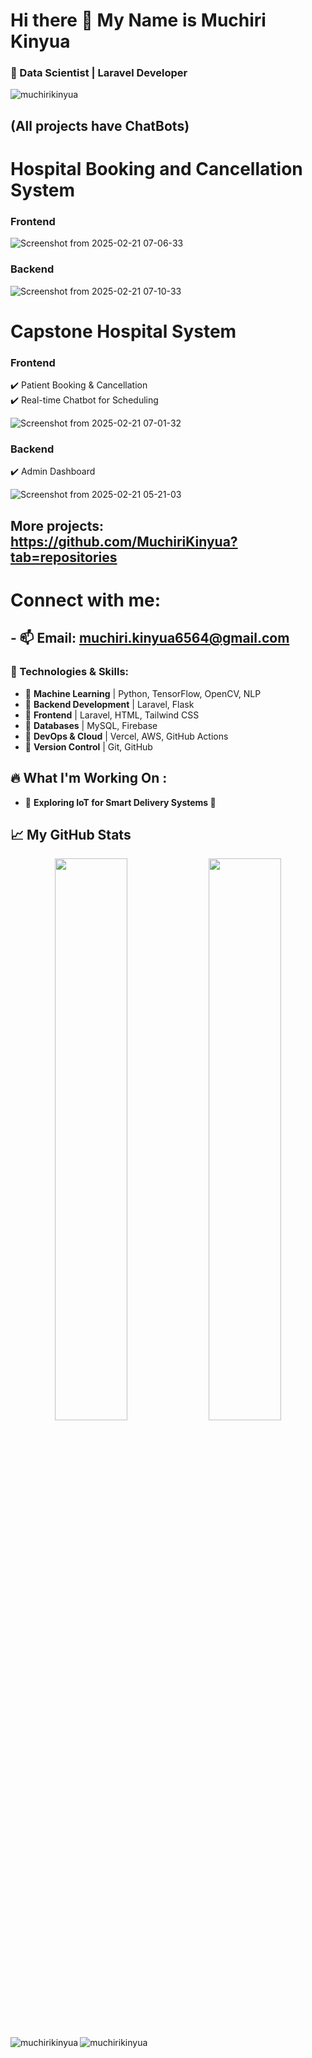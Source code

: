# Hi there 👋 My Name is Muchiri Kinyua </br> 
### 🚀 Data Scientist | Laravel Developer 

<p align="left"> <img src="https://komarev.com/ghpvc/?username=muchirikinyua&label=Profile%20views&color=0e75b6&style=flat" alt="muchirikinyua" /> </p>

## (All projects have ChatBots)

# Hospital Booking and Cancellation System

### Frontend

![Screenshot from 2025-02-21 07-06-33](https://github.com/user-attachments/assets/30f22629-e968-45b2-af33-2a0c26a44e70)

### Backend

![Screenshot from 2025-02-21 07-10-33](https://github.com/user-attachments/assets/d792fb86-5bd0-4015-af18-3c82eab15094)

# Capstone Hospital System

### Frontend

✔️ Patient Booking & Cancellation  
✔️ Real-time Chatbot for Scheduling  

![Screenshot from 2025-02-21 07-01-32](https://github.com/user-attachments/assets/25cc8748-f59d-421c-b5a1-0126d38ad3ab)

### Backend

✔️ Admin Dashboard 

![Screenshot from 2025-02-21 05-21-03](https://github.com/user-attachments/assets/590ddcc4-bb47-4e95-9e82-a358488e6ed3)

## More projects: https://github.com/MuchiriKinyua?tab=repositories

# Connect with me:
## - 📫 **Email:** [muchiri.kinyua6564@gmail.com](mailto:muchiri.kinyua6564@gmail.com)  

### 🚀 Technologies & Skills:
- 🔹 **Machine Learning** | Python, TensorFlow, OpenCV, NLP
- 🔹 **Backend Development** | Laravel, Flask
- 🔹 **Frontend** | Laravel, HTML, Tailwind CSS  
- 🔹 **Databases** | MySQL, Firebase  
- 🔹 **DevOps & Cloud** | Vercel, AWS, GitHub Actions  
- 🔹 **Version Control** | Git, GitHub

## 🔥 What I'm Working On :
- 🎯 **Exploring IoT for Smart Delivery Systems 🚚**

## 📈 My GitHub Stats  
<p align="center">
  <img width="48%" src="https://github-readme-stats.vercel.app/api?username=MuchiriKinyua&show_icons=true&theme=radical" />
  <img width="48%" src="https://github-readme-streak-stats.herokuapp.com/?user=MuchiriKinyua&theme=radical" />
</p>

<p><img align="left" src="https://github-readme-stats.vercel.app/api/top-langs?username=muchirikinyua&show_icons=true&locale=en&layout=compact" alt="muchirikinyua" /></p>

<p><img align="center" src="https://github-readme-streak-stats.herokuapp.com/?user=muchirikinyua&" alt="muchirikinyua" /></p>
